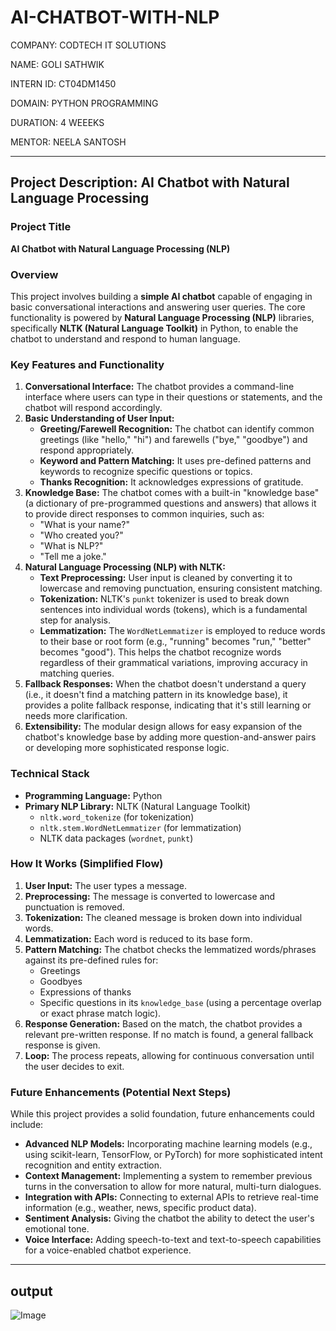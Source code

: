# AI-CHATBOT-WITH-NLP

COMPANY: CODTECH IT SOLUTIONS

NAME: GOLI SATHWIK

INTERN ID: CT04DM1450

DOMAIN: PYTHON PROGRAMMING

DURATION: 4 WEEEKS

MENTOR: NEELA SANTOSH

---

## Project Description: AI Chatbot with Natural Language Processing

### Project Title
**AI Chatbot with Natural Language Processing (NLP)**

### Overview
This project involves building a **simple AI chatbot** capable of engaging in basic conversational interactions and answering user queries. The core functionality is powered by **Natural Language Processing (NLP)** libraries, specifically **NLTK (Natural Language Toolkit)** in Python, to enable the chatbot to understand and respond to human language.

### Key Features and Functionality

1.  **Conversational Interface:** The chatbot provides a command-line interface where users can type in their questions or statements, and the chatbot will respond accordingly.
2.  **Basic Understanding of User Input:**
    * **Greeting/Farewell Recognition:** The chatbot can identify common greetings (like "hello," "hi") and farewells ("bye," "goodbye") and respond appropriately.
    * **Keyword and Pattern Matching:** It uses pre-defined patterns and keywords to recognize specific questions or topics.
    * **Thanks Recognition:** It acknowledges expressions of gratitude.
3.  **Knowledge Base:** The chatbot comes with a built-in "knowledge base" (a dictionary of pre-programmed questions and answers) that allows it to provide direct responses to common inquiries, such as:
    * "What is your name?"
    * "Who created you?"
    * "What is NLP?"
    * "Tell me a joke."
4.  **Natural Language Processing (NLP) with NLTK:**
    * **Text Preprocessing:** User input is cleaned by converting it to lowercase and removing punctuation, ensuring consistent matching.
    * **Tokenization:** NLTK's `punkt` tokenizer is used to break down sentences into individual words (tokens), which is a fundamental step for analysis.
    * **Lemmatization:** The `WordNetLemmatizer` is employed to reduce words to their base or root form (e.g., "running" becomes "run," "better" becomes "good"). This helps the chatbot recognize words regardless of their grammatical variations, improving accuracy in matching queries.
5.  **Fallback Responses:** When the chatbot doesn't understand a query (i.e., it doesn't find a matching pattern in its knowledge base), it provides a polite fallback response, indicating that it's still learning or needs more clarification.
6.  **Extensibility:** The modular design allows for easy expansion of the chatbot's knowledge base by adding more question-and-answer pairs or developing more sophisticated response logic.

### Technical Stack

* **Programming Language:** Python
* **Primary NLP Library:** NLTK (Natural Language Toolkit)
    * `nltk.word_tokenize` (for tokenization)
    * `nltk.stem.WordNetLemmatizer` (for lemmatization)
    * NLTK data packages (`wordnet`, `punkt`)

### How It Works (Simplified Flow)

1.  **User Input:** The user types a message.
2.  **Preprocessing:** The message is converted to lowercase and punctuation is removed.
3.  **Tokenization:** The cleaned message is broken down into individual words.
4.  **Lemmatization:** Each word is reduced to its base form.
5.  **Pattern Matching:** The chatbot checks the lemmatized words/phrases against its pre-defined rules for:
    * Greetings
    * Goodbyes
    * Expressions of thanks
    * Specific questions in its `knowledge_base` (using a percentage overlap or exact phrase match logic).
6.  **Response Generation:** Based on the match, the chatbot provides a relevant pre-written response. If no match is found, a general fallback response is given.
7.  **Loop:** The process repeats, allowing for continuous conversation until the user decides to exit.

### Future Enhancements (Potential Next Steps)
While this project provides a solid foundation, future enhancements could include:

* **Advanced NLP Models:** Incorporating machine learning models (e.g., using scikit-learn, TensorFlow, or PyTorch) for more sophisticated intent recognition and entity extraction.
* **Context Management:** Implementing a system to remember previous turns in the conversation to allow for more natural, multi-turn dialogues.
* **Integration with APIs:** Connecting to external APIs to retrieve real-time information (e.g., weather, news, specific product data).
* **Sentiment Analysis:** Giving the chatbot the ability to detect the user's emotional tone.
* **Voice Interface:** Adding speech-to-text and text-to-speech capabilities for a voice-enabled chatbot experience.

---

## output

![Image](https://github.com/user-attachments/assets/49798cf8-5838-4ebb-b1fb-43212e3469f7)

